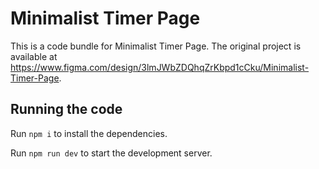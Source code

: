 
  # Minimalist Timer Page

  This is a code bundle for Minimalist Timer Page. The original project is available at https://www.figma.com/design/3lmJWbZDQhqZrKbpd1cCku/Minimalist-Timer-Page.

  ## Running the code

  Run `npm i` to install the dependencies.

  Run `npm run dev` to start the development server.
  